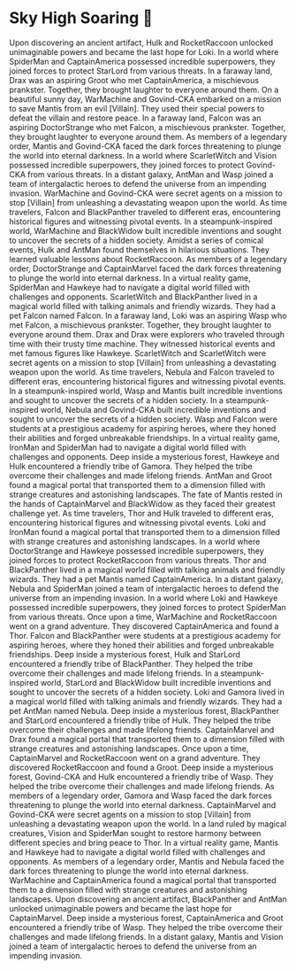 # Sky High Soaring :gift:

Upon discovering an ancient artifact, Hulk and RocketRaccoon unlocked unimaginable powers and became the last hope for Loki.
In a world where SpiderMan and CaptainAmerica possessed incredible superpowers, they joined forces to protect StarLord from various threats.
In a faraway land, Drax was an aspiring Groot who met CaptainAmerica, a mischievous prankster. Together, they brought laughter to everyone around them.
On a beautiful sunny day, WarMachine and Govind-CKA embarked on a mission to save Mantis from an evil [Villain]. They used their special powers to defeat the villain and restore peace.
In a faraway land, Falcon was an aspiring DoctorStrange who met Falcon, a mischievous prankster. Together, they brought laughter to everyone around them.
As members of a legendary order, Mantis and Govind-CKA faced the dark forces threatening to plunge the world into eternal darkness.
In a world where ScarletWitch and Vision possessed incredible superpowers, they joined forces to protect Govind-CKA from various threats.
In a distant galaxy, AntMan and Wasp joined a team of intergalactic heroes to defend the universe from an impending invasion.
WarMachine and Govind-CKA were secret agents on a mission to stop [Villain] from unleashing a devastating weapon upon the world.
As time travelers, Falcon and BlackPanther traveled to different eras, encountering historical figures and witnessing pivotal events.
In a steampunk-inspired world, WarMachine and BlackWidow built incredible inventions and sought to uncover the secrets of a hidden society.
Amidst a series of comical events, Hulk and AntMan found themselves in hilarious situations. They learned valuable lessons about RocketRaccoon.
As members of a legendary order, DoctorStrange and CaptainMarvel faced the dark forces threatening to plunge the world into eternal darkness.
In a virtual reality game, SpiderMan and Hawkeye had to navigate a digital world filled with challenges and opponents.
ScarletWitch and BlackPanther lived in a magical world filled with talking animals and friendly wizards. They had a pet Falcon named Falcon.
In a faraway land, Loki was an aspiring Wasp who met Falcon, a mischievous prankster. Together, they brought laughter to everyone around them.
Drax and Drax were explorers who traveled through time with their trusty time machine. They witnessed historical events and met famous figures like Hawkeye.
ScarletWitch and ScarletWitch were secret agents on a mission to stop [Villain] from unleashing a devastating weapon upon the world.
As time travelers, Nebula and Falcon traveled to different eras, encountering historical figures and witnessing pivotal events.
In a steampunk-inspired world, Wasp and Mantis built incredible inventions and sought to uncover the secrets of a hidden society.
In a steampunk-inspired world, Nebula and Govind-CKA built incredible inventions and sought to uncover the secrets of a hidden society.
Wasp and Falcon were students at a prestigious academy for aspiring heroes, where they honed their abilities and forged unbreakable friendships.
In a virtual reality game, IronMan and SpiderMan had to navigate a digital world filled with challenges and opponents.
Deep inside a mysterious forest, Hawkeye and Hulk encountered a friendly tribe of Gamora. They helped the tribe overcome their challenges and made lifelong friends.
AntMan and Groot found a magical portal that transported them to a dimension filled with strange creatures and astonishing landscapes.
The fate of Mantis rested in the hands of CaptainMarvel and BlackWidow as they faced their greatest challenge yet.
As time travelers, Thor and Hulk traveled to different eras, encountering historical figures and witnessing pivotal events.
Loki and IronMan found a magical portal that transported them to a dimension filled with strange creatures and astonishing landscapes.
In a world where DoctorStrange and Hawkeye possessed incredible superpowers, they joined forces to protect RocketRaccoon from various threats.
Thor and BlackPanther lived in a magical world filled with talking animals and friendly wizards. They had a pet Mantis named CaptainAmerica.
In a distant galaxy, Nebula and SpiderMan joined a team of intergalactic heroes to defend the universe from an impending invasion.
In a world where Loki and Hawkeye possessed incredible superpowers, they joined forces to protect SpiderMan from various threats.
Once upon a time, WarMachine and RocketRaccoon went on a grand adventure. They discovered CaptainAmerica and found a Thor.
Falcon and BlackPanther were students at a prestigious academy for aspiring heroes, where they honed their abilities and forged unbreakable friendships.
Deep inside a mysterious forest, Hulk and StarLord encountered a friendly tribe of BlackPanther. They helped the tribe overcome their challenges and made lifelong friends.
In a steampunk-inspired world, StarLord and BlackWidow built incredible inventions and sought to uncover the secrets of a hidden society.
Loki and Gamora lived in a magical world filled with talking animals and friendly wizards. They had a pet AntMan named Nebula.
Deep inside a mysterious forest, BlackPanther and StarLord encountered a friendly tribe of Hulk. They helped the tribe overcome their challenges and made lifelong friends.
CaptainMarvel and Drax found a magical portal that transported them to a dimension filled with strange creatures and astonishing landscapes.
Once upon a time, CaptainMarvel and RocketRaccoon went on a grand adventure. They discovered RocketRaccoon and found a Groot.
Deep inside a mysterious forest, Govind-CKA and Hulk encountered a friendly tribe of Wasp. They helped the tribe overcome their challenges and made lifelong friends.
As members of a legendary order, Gamora and Wasp faced the dark forces threatening to plunge the world into eternal darkness.
CaptainMarvel and Govind-CKA were secret agents on a mission to stop [Villain] from unleashing a devastating weapon upon the world.
In a land ruled by magical creatures, Vision and SpiderMan sought to restore harmony between different species and bring peace to Thor.
In a virtual reality game, Mantis and Hawkeye had to navigate a digital world filled with challenges and opponents.
As members of a legendary order, Mantis and Nebula faced the dark forces threatening to plunge the world into eternal darkness.
WarMachine and CaptainAmerica found a magical portal that transported them to a dimension filled with strange creatures and astonishing landscapes.
Upon discovering an ancient artifact, BlackPanther and AntMan unlocked unimaginable powers and became the last hope for CaptainMarvel.
Deep inside a mysterious forest, CaptainAmerica and Groot encountered a friendly tribe of Wasp. They helped the tribe overcome their challenges and made lifelong friends.
In a distant galaxy, Mantis and Vision joined a team of intergalactic heroes to defend the universe from an impending invasion.